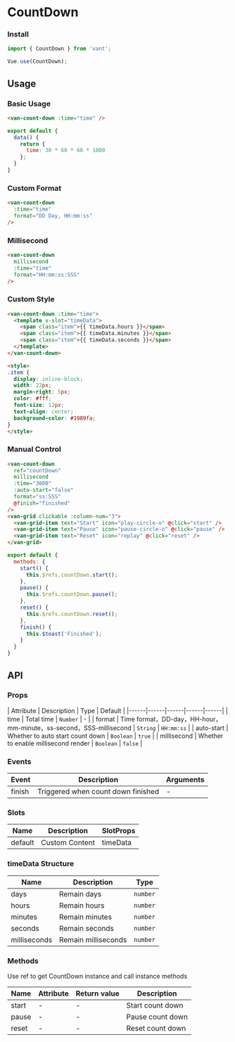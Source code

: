 # CountDown

### Install

``` javascript
import { CountDown } from 'vant';

Vue.use(CountDown);
```

## Usage

### Basic Usage

```html
<van-count-down :time="time" />
```

```js
export default {
  data() {
    return {
      time: 30 * 60 * 60 * 1000
    };
  }
}
```

### Custom Format

```html
<van-count-down
  :time="time"
  format="DD Day, HH:mm:ss"
/>
```

### Millisecond

```html
<van-count-down
  millisecond
  :time="time"
  format="HH:mm:ss:SSS"
/>
```

### Custom Style

```html
<van-count-down :time="time">
  <template v-slot="timeData">
    <span class="item">{{ timeData.hours }}</span>
    <span class="item">{{ timeData.minutes }}</span>
    <span class="item">{{ timeData.seconds }}</span>
  </template>
</van-count-down>

<style>
.item {
  display: inline-block;
  width: 22px;
  margin-right: 5px;
  color: #fff;
  font-size: 12px;
  text-align: center;
  background-color: #1989fa;
}
</style>
```

### Manual Control

```html
<van-count-down
  ref="countDown"
  millisecond
  :time="3000"
  :auto-start="false"
  format="ss:SSS"
  @finish="finished"
/>
<van-grid clickable :column-num="3">
  <van-grid-item text="Start" icon="play-circle-o" @click="start" />
  <van-grid-item text="Pause" icon="pause-circle-o" @click="pause" />
  <van-grid-item text="Reset" icon="replay" @click="reset" />
</van-grid>
```

```js
export default {
  methods: {
    start() {
      this.$refs.countDown.start();
    },
    pause() {
      this.$refs.countDown.pause();
    },
    reset() {
      this.$refs.countDown.reset();
    },
    finish() {
      this.$toast('Finished');
    }
  }
}
```

## API

### Props

| Attribute | Description | Type | Default |
|------|------|------|------|------|
| time | Total time | `Number` | - |
| format | Time format，DD-day，HH-hour，mm-minute，ss-second，SSS-millisecond | `String` | `HH:mm:ss` |
| auto-start | Whether to auto start count down | `Boolean` | `true` |
| millisecond | Whether to enable millisecond render | `Boolean` | `false` |

### Events

| Event | Description | Arguments |
|------|------|------|
| finish | Triggered when count down finished | - |

### Slots

| Name | Description | SlotProps |
|------|------|------|
| default | Custom Content | timeData |

### timeData Structure

| Name | Description | Type |
|------|------|------|
| days | Remain days | `number` |
| hours | Remain hours | `number` |
| minutes | Remain minutes | `number` |
| seconds | Remain seconds | `number` |
| milliseconds | Remain milliseconds | `number` |

### Methods

Use ref to get CountDown instance and call instance methods

| Name | Attribute | Return value | Description |
|------|------|------|------|
| start | - | - | Start count down |
| pause | - | - | Pause count down |
| reset | - | - | Reset count down |
